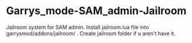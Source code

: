 # Garrys_mode-SAM_admin-Jailroom
Jailroom system for SAM admin. Install jailroom.lua file into garrysmod/addons/jailroom/ . Create jailroom folder if u aren't have it.
